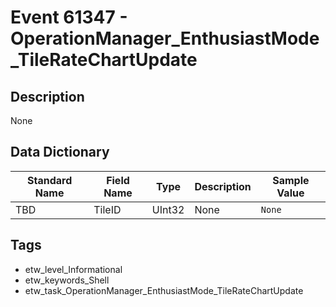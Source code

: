# Event 61347 - OperationManager_EnthusiastMode_TileRateChartUpdate

## Description
None

## Data Dictionary
|Standard Name|Field Name|Type|Description|Sample Value|
|---|---|---|---|---|
|TBD|TileID|UInt32|None|`None`|

## Tags
* etw_level_Informational
* etw_keywords_Shell
* etw_task_OperationManager_EnthusiastMode_TileRateChartUpdate